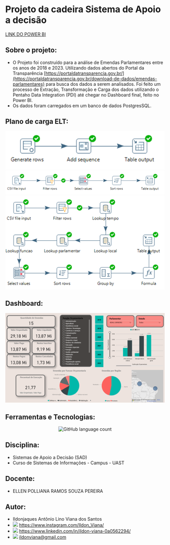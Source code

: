 # Projeto da cadeira Sistema de Apoio a decisão
[LINK DO POWER BI](https://app.powerbi.com/view?r=eyJrIjoiMzk3MWQ2ZjEtZGRhMC00YmYzLWFmMGMtMmY2Mjk1NzY0ODgxIiwidCI6IjQ4ZTA3YWU2LWQ1MjMtNDk1NC1iNDJjLTllODQ4ZDg5NDVjZiJ9)

## Sobre o projeto:
- O Projeto foi construído para a análise de Emendas Parlamentares entre os anos de 2018 e 2023. Utilizando dados abertos do Portal da Transparência [https://portaldatransparencia.gov.br/](https://portaldatransparencia.gov.br/download-de-dados/emendas-parlamentares) para busca dos dados a serem analisados. Foi feito um processo de Extração, Transformação e Carga dos dados utilizando o Pentaho Data Integration (PDI) até chegar no Dashboard final, feito no Power BI.
- Os dados foram carregados em um banco de dados PostgresSQL.

## Plano de carga ELT:

<div align="center">
 <img alt="GitHub language count" src=https://github.com/IldonViana/SAD_EmendasParlamentares/blob/main/PDI_Transformacoes/Prints/ft_dim_tempo.png width="600px">
 <img alt="GitHub language count" src=https://github.com/IldonViana/SAD_EmendasParlamentares/blob/main/PDI_Transformacoes/Prints/ft_dim_geral.png width="600px">
 <img alt="GitHub language count" src=https://github.com/IldonViana/SAD_EmendasParlamentares/blob/main/PDI_Transformacoes/Prints/ft_fato_emendas.png width="600px">
</div>

## Dashboard:
<div align="center">
 <img alt="GitHub language count" src=https://github.com/IldonViana/SAD_EmendasParlamentares/blob/main/Arquivos/Dashboard.png>
</div>

## Ferramentas e Tecnologias:

<div align="center">
 <img alt="GitHub language count" src="https://github.com/IldonViana/SAD_EmendasParlamentares/blob/main/Arquivos/Arquitetura tecnológica do DM.png" width="600px">
</div>

## Disciplina:
 - Sistemas de Apoio a Decisão (SAD)
 - Curso de Sistemas de Informações - Campus - UAST
 
## Docente:
 - ELLEN POLLIANA RAMOS SOUZA PEREIRA
 
## Autor:
 - Ildonjaques Antônio Lino Viana dos Santos
 - <img src="https://cdn-icons-png.flaticon.com/512/2111/2111463.png" width="25px"/> https://www.instagram.com/Ildon_Viana/
 - <img src="https://cdn-icons-png.flaticon.com/512/3536/3536505.png" width="25px"/> https://www.linkedin.com/in/ildon-viana-0a0562294/
 - <img src="https://cdn-icons-png.flaticon.com/512/888/888853.png" width="25px"/> ildonviana@gmail.com
